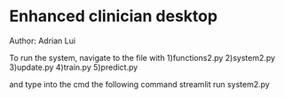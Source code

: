 # Enhanced clinician desktop

Author: Adrian Lui

To run the system, navigate to the file with 
1)functions2.py
2)system2.py
3)update.py
4)train.py
5)predict.py

and type into the cmd the following command
streamlit run system2.py